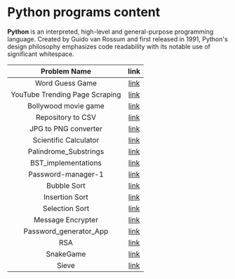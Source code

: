 # Python programs content

**Python** is an interpreted, high-level and general-purpose programming language. Created by Guido van Rossum and first released in 1991, Python's design philosophy emphasizes code readability with its notable use of significant whitespace.

|     Problem Name     |                          link                          |
| :------------------: | :----------------------------------------------------: |
|   Word Guess Game    |                 [link](./wordGuess.py)                 |
|   YouTube Trending Page Scraping    | [link](./YouTube_Trending_Analysis/YT_Trending_Analysis.py) |
| Bollywood movie game |                 [link](./Bollywood.py)                 |
|  Repository to CSV   |          [link](./repositoriesTo_CSV/main.py)          |
| JPG to PNG converter | [link](./JPG_to_PNG_converter/JPG_to_PNG_Converter.py) |
|Scientific Calculator |           [link](./Calculator/calculator.py)           |
| Palindrome_Substrings|            [link](./Palindrome_Substrings.py)          |
| BST_implementations  |            [link](./BST_implementation.py)             |
|   Password-manager-1 |     [link](./password-manager/password-manager.py)     |
|    Bubble Sort       |                   [link](./Sorting_Algorithms/bubble_sort.py)               |
|    Insertion Sort    |                   [link](./Sorting_Algorithms/insertion_sort.py)            |
|    Selection Sort    |                   [link](./Sorting_Algorithms/selection_sort.py)            |
|   Message Encrypter  |               [link](./msg-encryptor/encrypter-msg.py)   |
|  Password_generator_App |          [link](./Password_generator_App.py)            |
|   RSA           |             [link](./RSA.py)                             |
|   SnakeGame          |            [link](./SnakeGame.py)          |
|    Sieve            |         [link](./sieve.py)                       |




